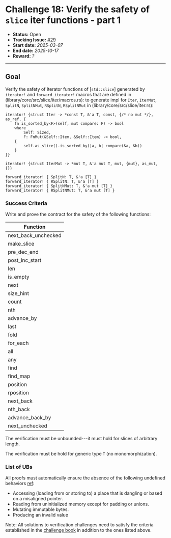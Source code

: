 # Challenge 18: Verify the safety of `slice` iter functions - part 1

- **Status:** Open
- **Tracking Issue:** [#29](https://github.com/model-checking/verify-rust-std/issues/29)
- **Start date:** *2025-03-07*
- **End date:** *2025-10-17*
- **Reward:** *?*

-------------------


## Goal

Verify the safety of Iterator functions of [`std::slice`] generated by `iterator!` and `forward_iterator!` macros that are defined in (library/core/src/slice/iter/macros.rs):
to generate impl for `Iter`, `IterMut`, `SplitN`, `SplitNMut`, `RSplitN`, `RSplitNMut`  in (library/core/src/slice/iter.rs):

```
iterator! {struct Iter -> *const T, &'a T, const, {/* no mut */}, as_ref, {
    fn is_sorted_by<F>(self, mut compare: F) -> bool
    where
        Self: Sized,
        F: FnMut(&Self::Item, &Self::Item) -> bool,
    {
        self.as_slice().is_sorted_by(|a, b| compare(&a, &b))
    }
}}

iterator! {struct IterMut -> *mut T, &'a mut T, mut, {mut}, as_mut, {}}

forward_iterator! { SplitN: T, &'a [T] }
forward_iterator! { RSplitN: T, &'a [T] }
forward_iterator! { SplitNMut: T, &'a mut [T] }
forward_iterator! { RSplitNMut: T, &'a mut [T] }
```

### Success Criteria

Write and prove the contract for the safety of the following functions:

| Function | 
|---------|
|next_back_unchecked| 
|make_slice| 
|pre_dec_end|
|post_inc_start| 
|len|
|is_empty|
|next|
|size_hint| 
|count| 
|nth| 
|advance_by| 
|last| 
|fold| 
|for_each| 
|all| 
|any| 
|find| 
|find_map| 
|position| 
|rposition| 
|next_back| 
|nth_back| 
|advance_back_by| 
|next_unchecked| 


The verification must be unbounded---it must hold for slices of arbitrary length.

The verification must be hold for generic type `T` (no monomorphization).

### List of UBs

All proofs must automatically ensure the absence of the following undefined behaviors [ref](https://github.com/rust-lang/reference/blob/142b2ed77d33f37a9973772bd95e6144ed9dce43/src/behavior-considered-undefined.md):

* Accessing (loading from or storing to) a place that is dangling or based on a misaligned pointer.
* Reading from uninitialized memory except for padding or unions.
* Mutating immutable bytes.
* Producing an invalid value


Note: All solutions to verification challenges need to satisfy the criteria established in the [challenge book](../general-rules.md)
in addition to the ones listed above.
